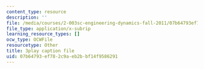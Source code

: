 ```yaml
---
content_type: resource
description: ''
file: /media/courses/2-003sc-engineering-dynamics-fall-2011/07b64793ef782c9aeb2bbf14f9586291_zhk9xLjrmi4.srt
file_type: application/x-subrip
learning_resource_types: []
ocw_type: OCWFile
resourcetype: Other
title: 3play caption file
uid: 07b64793-ef78-2c9a-eb2b-bf14f9586291
---
```

